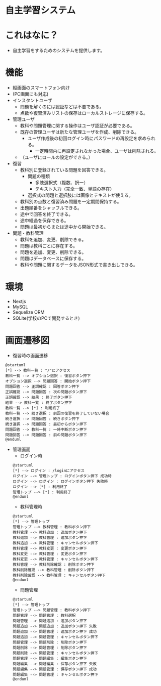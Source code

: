 # 自主学習システム
# これはなに？
- 自主学習をするためのシステムを提供します。
# 機能
- 縦画面のスマートフォン向け
- (PC画面にも対応)
- インスタントユーザ
    - 問題を解くのには認証などは不要である。
    - 点数や復習済みリストの保存はローカルストレージに保存する。
- 管理ユーザ
    - 教科や問題管理に関する操作はユーザ認証が必要である。
    - 既存の管理ユーザは新たな管理ユーザを作成、削除できる。
        - ユーザ作成後の初回ログイン時にパスワードの再設定を求められる。
            - 一定時間内に再設定されなかった場合、ユーザは削除される。
    - （ユーザにロールの設定ができる。）
- 復習
    - 教科別に登録されている問題を回答できる。
        - 問題の種類
            - 多肢選択式（複数、択一）
            - テキスト入力（完全一致、単語の存在）
        - 選択式の問題と選択肢には画像とテキストが使える。
    - 教科別の点数と復習済み問題を一定期間保持する。
    - 出題順番をシャッフルできる。
    - 途中で回答を終了できる。
    - 途中経過を保存できる。
    - 問題は最初からまたは途中から開始できる。
- 問題・教科管理
    - 教科を追加、変更、削除できる。
    - 問題は教科ごとに存在する。
    - 問題を追加、変更、削除できる。
    - 問題はデータベースに保存する。
    - 教科や問題に関するデータをJSON形式で書き出しできる。

# 環境
- Nextjs
- MySQL
- Sequelize ORM
- SQLite(学校のPCで開発するとき)

# 画面遷移図
- 復習時の画面遷移
``` plantuml
@startuml
[*] --> 教科一覧 : "/"にアクセス
教科一覧 --> オプション選択 : 復習ボタン押下
オプション選択 --> 問題回答 : 開始ボタン押下
問題回答 --> 正誤確認 : 回答ボタン押下
正誤確認 --> 問題回答 : 次の問題ボタン押下
正誤確認 --> 結果 : 終了ボタン押下
結果 --> 教科一覧 : 終了ボタン押下
教科一覧 --> [*] : 利用終了
教科一覧 --> 続き選択 : 前回の復習を終了していない場合
続き選択 --> 問題回答 : 続きボタン押下
続き選択 --> 問題回答 : 最初からボタン押下
問題回答 --> 教科一覧 : 一時中断ボタン押下
問題回答 --> 問題回答 : 前の問題ボタン押下
@enduml
```
- 管理画面
    - ログイン時
    ``` plantuml
    @startuml
    [*] --> ログイン : /loginにアクセス
    ログイン --> 管理トップ : ログインボタン押下 成功時
    ログイン --> ログイン : ログインボタン押下 失敗時
    ログイン --> [*] : 利用終了
    管理トップ --> [*] : 利用終了
    @enduml
    ```
    - 教科管理時
    ``` plantuml
    @startuml
    [*] --> 管理トップ
    管理トップ --> 教科管理 : 教科ボタン押下
    教科管理 --> 教科追加 : 追加ボタン押下
    教科追加 --> 教科管理 : 追加ボタン押下
    教科追加 --> 教科管理 : キャンセルボタン押下
    教科管理 --> 教科変更 : 変更ボタン押下
    教科変更 --> 教科管理 : 変更ボタン押下
    教科変更 --> 教科管理 : キャンセルボタン押下
    教科管理 --> 教科削除確認 : 削除ボタン押下
    教科削除確認 --> 教科管理 : 削除ボタン押下
    教科削除確認 --> 教科管理 : キャンセルボタン押下
    @enduml
    ```
    - 問題管理
    ``` plantuml
    @startuml
    [*] --> 管理トップ
    管理トップ --> 問題管理 : 教科ボタン押下
    問題管理 --> 問題管理 : 教科選択
    問題管理 --> 問題追加 : 追加ボタン押下
    問題追加 --> 問題追加 : 追加ボタン押下 失敗
    問題追加 --> 問題管理 : 追加ボタン押下 成功
    問題追加 --> 問題管理 : キャンセルボタン押下
    問題管理 --> 問題削除 : 削除ボタン押下
    問題削除 --> 問題管理 : 削除ボタン押下
    問題削除 --> 問題管理 : キャンセルボタン押下
    問題管理 --> 問題編集 : 編集ボタン押下
    問題編集 --> 問題編集 : 保存ボタン押下 失敗
    問題編集 --> 問題管理 : 保存ボタン押下 成功
    問題編集 --> 問題管理 : キャンセルボタン押下
    @enduml
    ```



